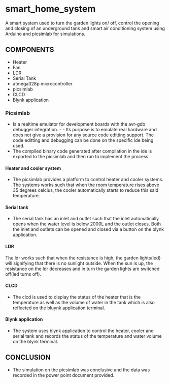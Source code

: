 # smart_home_system
A smart system used to turn the garden lights on/ off, control the opening and closing of an underground tank and smart air conditioning system using Arduino and picsimlab for simulations.

## COMPONENTS
- Heater
- Fan
- LDR
- Serial Tank
- atmega328p microcontroller
- picsimlab
- CLCD
- Blynk application

### Picsimlab
- Is a realtime emulator for development boards with the avr-gdb debugger integration. - - Its purpose is to emulate real hardware and does not give a provision for any source code editting support. The code editting and debugging can be done on the specific ide being used. 
- The compiled binary code generated after compilation in the ide is exported to the picsimlab and then run to implement the process.

#### Heater and cooler system
- The picsimlab provides a platform to control heater and cooler systems. The systems works such that when the room temperature rises above 35 degrees celcius, the cooler automatically starts to reduce this said temperature.

#### Serial tank
- The serial tank has an inlet and outlet such that the inlet automatically opens when the water level is below 2000L and the outlet closes. Both the inlet and outlets can be opened and closed via a button on the blynk application.

#### LDR 
The ldr works such that when the resistance is high, the garden lights(led) will signifying that there is no sunlight outside. When the sun is up, the resistance on the ldr decreases and in turn the garden lights are switched off(led turns off).

#### CLCD
- The clcd is used to display the status of the heater that is the temperature as well as the volume of water in the tank which is also reflected on the bluynk application terminal.

#### Blynk application
- The system uses blynk application to control the heater, cooler and serial tank and records the status of the temperature and water volume on the  blynk terminal.

## CONCLUSION
- The simulation on the picsimlab was conclusive and the data was recorded in the power point document provided. 
